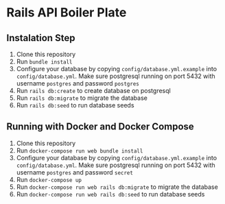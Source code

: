 # Rails API Boiler Plate

## Instalation Step
1. Clone this repository
2. Run `bundle install`
3. Configure your database by copying `config/database.yml.example` into `config/database.yml`. Make sure postgresql running on port 5432 with username `postgres` and password `postgres`
4. Run `rails db:create` to create database on postgresql
5. Run `rails db:migrate` to migrate the database
5. Run `rails db:seed` to run database seeds

## Running with Docker and Docker Compose
1. Clone this repository
2. Run `docker-compose run web bundle install`
3. Configure your database by copying `config/database.yml.example` into `config/database.yml`. Make sure postgresql running on port 5432 with username `postgres` and password `secret`
4. Run `docker-compose up`
5. Run `docker-compose run web rails db:migrate` to migrate the database
6. Run `docker-compose run web rails db:seed` to run database seeds